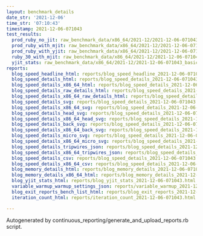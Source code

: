 ```yaml
---
layout: benchmark_details
date_str: '2021-12-06'
time_str: '07:10:43'
timestamp: 2021-12-06-071043
test_results:
  prod_ruby_no_jit: raw_benchmark_data/x86_64/2021-12/2021-12-06-071043_basic_benchmark_prod_ruby_no_jit.json
  prod_ruby_with_mjit: raw_benchmark_data/x86_64/2021-12/2021-12-06-071043_basic_benchmark_prod_ruby_with_mjit.json
  prod_ruby_with_yjit: raw_benchmark_data/x86_64/2021-12/2021-12-06-071043_basic_benchmark_prod_ruby_with_yjit.json
  ruby_30_with_mjit: raw_benchmark_data/x86_64/2021-12/2021-12-06-071043_basic_benchmark_ruby_30_with_mjit.json
  yjit_stats: raw_benchmark_data/x86_64/2021-12/2021-12-06-071043_basic_benchmark_yjit_stats.json
reports:
  blog_speed_headline_html: reports/blog_speed_headline_2021-12-06-071043.html
  blog_speed_details_html: reports/blog_speed_details_2021-12-06-071043.html
  blog_speed_details_x86_64_html: reports/blog_speed_details_2021-12-06-071043.x86_64.html
  blog_speed_details_raw_details_html: reports/blog_speed_details_2021-12-06-071043.raw_details.html
  blog_speed_details_x86_64_raw_details_html: reports/blog_speed_details_2021-12-06-071043.x86_64.raw_details.html
  blog_speed_details_svg: reports/blog_speed_details_2021-12-06-071043.svg
  blog_speed_details_x86_64_svg: reports/blog_speed_details_2021-12-06-071043.x86_64.svg
  blog_speed_details_head_svg: reports/blog_speed_details_2021-12-06-071043.head.svg
  blog_speed_details_x86_64_head_svg: reports/blog_speed_details_2021-12-06-071043.x86_64.head.svg
  blog_speed_details_back_svg: reports/blog_speed_details_2021-12-06-071043.back.svg
  blog_speed_details_x86_64_back_svg: reports/blog_speed_details_2021-12-06-071043.x86_64.back.svg
  blog_speed_details_micro_svg: reports/blog_speed_details_2021-12-06-071043.micro.svg
  blog_speed_details_x86_64_micro_svg: reports/blog_speed_details_2021-12-06-071043.x86_64.micro.svg
  blog_speed_details_tripwires_json: reports/blog_speed_details_2021-12-06-071043.tripwires.json
  blog_speed_details_x86_64_tripwires_json: reports/blog_speed_details_2021-12-06-071043.x86_64.tripwires.json
  blog_speed_details_csv: reports/blog_speed_details_2021-12-06-071043.csv
  blog_speed_details_x86_64_csv: reports/blog_speed_details_2021-12-06-071043.x86_64.csv
  blog_memory_details_html: reports/blog_memory_details_2021-12-06-071043.html
  blog_memory_details_x86_64_html: reports/blog_memory_details_2021-12-06-071043.x86_64.html
  blog_yjit_stats_html: reports/blog_yjit_stats_2021-12-06-071043.html
  variable_warmup_warmup_settings_json: reports/variable_warmup_2021-12-06-071043.warmup_settings.json
  blog_exit_reports_bench_list_html: reports/blog_exit_reports_2021-12-06-071043.bench_list.html
  iteration_count_html: reports/iteration_count_2021-12-06-071043.html

---
```

Autogenerated by continuous_reporting/generate_and_upload_reports.rb script.
